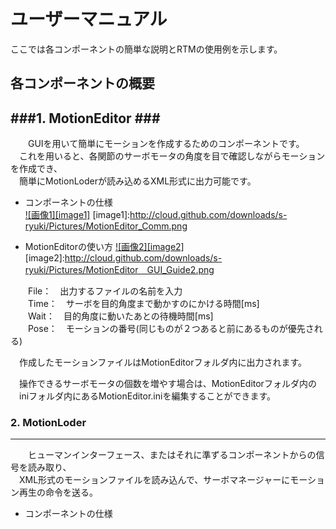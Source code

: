 ユーザーマニュアル
=============
ここでは各コンポーネントの簡単な説明とRTMの使用例を示します。  
 
各コンポーネントの概要
--------------------------------
###1. MotionEditor ###
----------------------------------
　　GUIを用いて簡単にモーションを作成するためのコンポーネントです。  
　これを用いると、各関節のサーボモータの角度を目で確認しながらモーションを作成でき、  
　簡単にMotionLoderが読み込めるXML形式に出力可能です。  

+ コンポーネントの仕様  
[![画像1][image1]](http://cloud.github.com/downloads/s-ryuki/Pictures/MotionEditor_Comm.png)
[image1]:http://cloud.github.com/downloads/s-ryuki/Pictures/MotionEditor_Comm.png


+ MotionEditorの使い方
 [![画像2][image2]](http://cloud.github.com/downloads/s-ryuki/Pictures/MotionEditor＿GUI_Guide2.png)
[image2]:http://cloud.github.com/downloads/s-ryuki/Pictures/MotionEditor＿GUI_Guide2.png


　　File：　出力するファイルの名前を入力  
　　Time：　サーボを目的角度まで動かすのにかける時間[ms]  
　　Wait：　目的角度に動いたあとの待機時間[ms]  
　　Pose：　モーションの番号(同じものが２つあると前にあるものが優先される)  


　作成したモーションファイルはMotionEditorフォルダ内に出力されます。

　操作できるサーボモータの個数を増やす場合は、MotionEditorフォルダ内の  
　iniフォルダ内にあるMotionEditor.iniを編集することができます。  
  
  
  
### 2. MotionLoder ###
----------------------------------
　　ヒューマンインターフェース、またはそれに準ずるコンポーネントからの信号を読み取り、  
　XML形式のモーションファイルを読み込んで、サーボマネージャーにモーション再生の命令を送る。

+ コンポーネントの仕様
 
　　